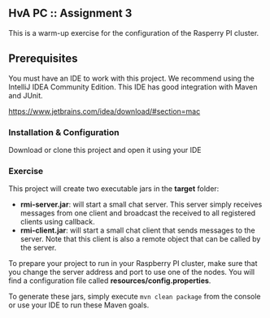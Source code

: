 ##  HvA PC :: Assignment 3
This is a warm-up exercise for the configuration of the Rasperry PI cluster.

## Prerequisites
You must have an IDE to work with this project. We recommend using the IntelliJ IDEA Community Edition. This IDE has good integration with Maven and JUnit.

https://www.jetbrains.com/idea/download/#section=mac

### Installation & Configuration

Download or clone this project and open it using your IDE

### Exercise

This project will create two executable jars in the **target** folder:

* **rmi-server.jar**: will start a small chat server. This server simply receives messages from one client and broadcast the received to all registered clients using callback.
* **rmi-client.jar**: will start a small chat client that sends messages to the server. Note that this client is also a remote object that can be called by the server.

To prepare your project to run in your Raspberry PI cluster, make sure that you change the server address and port to use one of the nodes. You will find a configuration file called **resources/config.properties**. 

To generate these jars, simply execute ``mvn clean package`` from the console or use your IDE to run these Maven goals. 
